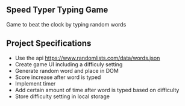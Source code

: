 ## Speed Typer Typing Game

Game to beat the clock by typing random words

## Project Specifications

- Use the api https://www.randomlists.com/data/words.json
- Create game UI including a difficuly setting
- Generate random word and place in DOM
- Score increase after word is typed
- Implement timer
- Add certain amount of time after word is typed based on difficulty
- Store difficulty setting in local storage
